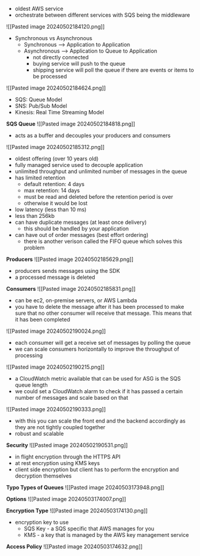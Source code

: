 - oldest AWS service
- orchestrate between different services with SQS being the middleware

![[Pasted image 20240502184120.png]]
- Synchronous vs Asynchronous
	- Synchronous --> Application to Application
	- Asynchronous --> Application to Queue to Application
		- not directly connected
		- buying service will push to the queue
		- shipping service will poll the queue if there are events or items to be processed

![[Pasted image 20240502184624.png]]
 - SQS: Queue Model
 - SNS: Pub/Sub Model
 - Kinesis: Real Time Streaming Model

**SQS Queue**
![[Pasted image 20240502184818.png]]
- acts as a buffer and decouples your producers and consumers

![[Pasted image 20240502185312.png]]
- oldest offering (over 10 years old)
- fully managed service used to decouple application
- unlimited throughput and unlimited number of messages in the queue
- has limited retention
	- default retention: 4 days
	- max retention: 14 days
	- must be read and deleted before the retention period is over
	- otherwise it would be lost
- low latency (less than 10 ms)
- less than 256kb
- can have duplicate messages (at least once delivery)
	- this should be handled by your application
- can have out of order messages (best effort ordering)
	- there is another verison called the FIFO queue which solves this problem

**Producers**
![[Pasted image 20240502185629.png]]
- producers sends messages using the SDK
- a processed message is deleted

**Consumers**
![[Pasted image 20240502185831.png]]
- can be ec2, on-premise servers, or AWS Lambda
- you have to delete the message after it has been processed to make sure that no other consumer will receive that message. This means that it has been completed

![[Pasted image 20240502190024.png]]
- each consumer will get a receive set of messages by polling the queue
- we can scale consumers horizontally to improve the throughput of processing

![[Pasted image 20240502190215.png]]
- a CloudWatch metric available that can be used for ASG is the SQS queue length
- we could set a CloudWatch alarm to check if it has passed a certain number of messages and scale based on that

![[Pasted image 20240502190333.png]]
- with this you can scale the front end and the backend accordingly as they are not tightly coupled together
- robust and scalable

**Security**
![[Pasted image 20240502190531.png]]
- in flight encryption through the HTTPS API
- at rest encryption using KMS keys
- client side encryption but client has to perform the encryption and decryption themselves

**Typo Types of Queues**
![[Pasted image 20240503173948.png]]

**Options**
![[Pasted image 20240503174007.png]]

**Encryption Type**
![[Pasted image 20240503174130.png]]
- encryption key to use
	- SQS Key - a SQS specific that AWS manages for you
	- KMS - a key that is managed by the AWS key management service

**Access Policy**
![[Pasted image 20240503174632.png]]


